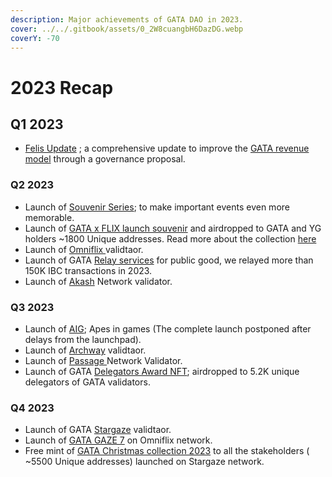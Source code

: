 ```yaml
---
description: Major achievements of GATA DAO in 2023.
cover: ../../.gitbook/assets/0_2W8cuangbH6DazDG.webp
coverY: -70
---
```


# 2023 Recap

## Q1 2023

* [Felis Update](../gata-nft-dao/gata-constitution/gov.-proposal-6.md) ; a comprehensive update to improve the [GATA revenue model](../gata-hub-ventures/gata-nft-dao/dao-revenue-distribution/dao-revenue-share-model.md) through a governance proposal.&#x20;

### Q2 2023

* Launch of [Souvenir Series](../gata-hub-ventures/nft-souvenirs.md); to make important events even more memorable.&#x20;
* Launch of [GATA x FLIX launch souvenir](https://omniflix.market/collection/onftdenoma6a057db64674de0b129e9b5c087d404) and airdropped to GATA and YG holders \~1800 Unique addresses. Read more about the collection [here](../gata-hub-ventures/nft-souvenirs.md)
* Launch of [Omniflix ](../gata-hub-ventures/gata-validators/)validtaor.
* Launch of  GATA [Relay services](https://relayers.smartstake.io/relayer/44937E3DA9AA699A) for public good, we relayed more than 150K IBC transactions in 2023.
* Launch of [Akash](../gata-hub-ventures/gata-validators/) Network validator.&#x20;

### Q3 2023

* Launch of [AIG](../gata-hub-ventures/apes-in-games-rise-of-apelandia/aig-lore.md); Apes in games (The complete launch postponed after delays from the launchpad).
* Launch of [Archway](../gata-hub-ventures/gata-validators/) [ ](../gata-hub-ventures/gata-validators/)validtaor.&#x20;
* Launch of [Passage ](../gata-hub-ventures/gata-validators/)Network Validator.
* Launch of GATA [Delegators Award NFT](../gata-hub-ventures/nft-souvenirs.md); airdropped to 5.2K unique delegators of GATA validators.  &#x20;

### Q4 2023

* Launch of GATA [Stargaze](../gata-hub-ventures/gata-validators/) validtaor.
* Launch of [GATA GAZE 7](../gata-hub-ventures/nft-souvenirs.md) on Omniflix network.
* Free mint of [GATA Christmas collection 2023](https://www.stargaze.zone/l/stars1zs489w6yyymufw9wq97qzh3947jrm2da5n6zcxthx5zze6q88udqu9m8vh) to all the stakeholders   ( \~5500 Unique addresses) launched on Stargaze network. &#x20;
